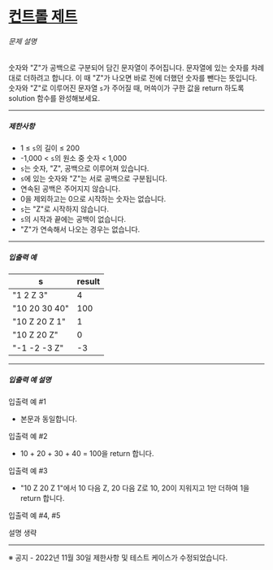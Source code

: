 # [컨트롤 제트](https://school.programmers.co.kr/learn/courses/30/lessons/120853)


###### 문제 설명


숫자와 "Z"가 공백으로 구분되어 담긴 문자열이 주어집니다. 문자열에 있는 숫자를 차례대로 더하려고 합니다. 이 때 "Z"가 나오면 바로 전에 더했던 숫자를 뺀다는 뜻입니다. 숫자와 "Z"로 이루어진 문자열 `s`가 주어질 때, 머쓱이가 구한 값을 return 하도록 solution 함수를 완성해보세요.




---


##### 제한사항


* 1 ≤ `s`의 길이 ≤ 200
* \-1,000 \< `s`의 원소 중 숫자 \< 1,000
* `s`는 숫자, "Z", 공백으로 이루어져 있습니다.
* `s`에 있는 숫자와 "Z"는 서로 공백으로 구분됩니다.
* 연속된 공백은 주어지지 않습니다.
* 0을 제외하고는 0으로 시작하는 숫자는 없습니다.
* `s`는 "Z"로 시작하지 않습니다.
* `s`의 시작과 끝에는 공백이 없습니다.
* "Z"가 연속해서 나오는 경우는 없습니다.




---


##### 입출력 예




| s | result |
| --- | --- |
| "1 2 Z 3" | 4 |
| "10 20 30 40" | 100 |
| "10 Z 20 Z 1" | 1 |
| "10 Z 20 Z" | 0 |
| "\-1 \-2 \-3 Z" | \-3 |




---


##### 입출력 예 설명


입출력 예 \#1


* 본문과 동일합니다.


입출력 예 \#2


* 10 \+ 20 \+ 30 \+ 40 \= 100을 return 합니다.


입출력 예 \#3


* "10 Z 20 Z 1"에서 10 다음 Z, 20 다음 Z로 10, 20이 지워지고 1만 더하여 1을 return 합니다.


입출력 예 \#4, \#5


설명 생략




---


※ 공지 \- 2022년 11월 30일 제한사항 및 테스트 케이스가 수정되었습니다.



